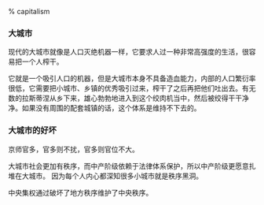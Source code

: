 % capitalism

### 大城市

现代的大城市就像是人口灭绝机器一样，它要求人过一种非常高强度的生活，很容易把一个人榨干。

它就是一个吸引人口的机器，但是大城市本身不具备造血能力，内部的人口繁衍率很低，它需要把小城市、乡镇的优秀吸引过来，榨干了之后再把他们吐出去。有无数的拉斯蒂涅从乡下来，雄心勃勃地进入到这个绞肉机当中，然后被绞得干干净净。如果没有周围的配套城镇的话，这个体系是维持不下去的。

### 大城市的好坏

京师官多，官多则不扰，官多则官位不大。

大城市社会更加有秩序，而中产阶级依赖于法律体系保护，所以中产阶级更愿意扎堆在大城市。
因为每个人内心都深知很多小城市就是秩序黑洞。

中央集权通过破坏了地方秩序维护了中央秩序。
